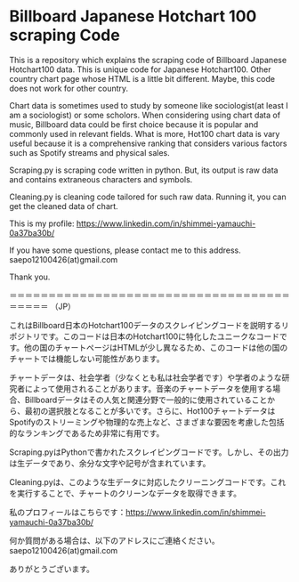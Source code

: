 # Billboard Japanese Hotchart 100 scraping Code

 This is a repository which explains the scraping code of Billboard Japanese Hotchart100 data. This is unique code for Japanese Hotchart100. Other country chart page whose HTML is a little bit different. Maybe, this code does not work for other country.
 
 Chart data is sometimes used to study by someone like sociologist(at least I am a sociologist) or some scholors.
 When considering using chart data of music, Billboard data could be first choice because it is popular and commonly used in relevant fields. What is more, Hot100 chart data is vary useful because it is a comprehensive ranking that considers various factors such as Spotify streams and physical sales.

 Scraping.py is scraping code written in python. But, its output is raw data and contains extraneous characters and symbols.
 
 Cleaning.py is cleaning code tailored for such raw data. Running it, you can get the cleaned data of chart.

 This is my profile: https://www.linkedin.com/in/shimmei-yamauchi-0a37ba30b/
 
  If you have some questions, please contact me to this address. saepo12100426(at)gmail.com

  Thank you.
  
＝＝＝＝＝＝＝＝＝＝＝＝＝＝＝＝＝＝＝＝＝＝＝＝＝＝＝＝＝＝＝＝＝＝＝＝＝＝＝＝＝
（JP）

これはBillboard日本のHotchart100データのスクレイピングコードを説明するリポジトリです。このコードは日本のHotchart100に特化したユニークなコードです。他の国のチャートページはHTMLが少し異なるため、このコードは他の国のチャートでは機能しない可能性があります。

チャートデータは、社会学者（少なくとも私は社会学者です）や学者のような研究者によって使用されることがあります。音楽のチャートデータを使用する場合、Billboardデータはその人気と関連分野で一般的に使用されていることから、最初の選択肢となることが多いです。さらに、Hot100チャートデータはSpotifyのストリーミングや物理的な売上など、さまざまな要因を考慮した包括的なランキングであるため非常に有用です。

Scraping.pyはPythonで書かれたスクレイピングコードです。しかし、その出力は生データであり、余分な文字や記号が含まれています。

Cleaning.pyは、このような生データに対応したクリーニングコードです。これを実行することで、チャートのクリーンなデータを取得できます。

私のプロフィールはこちらです：https://www.linkedin.com/in/shimmei-yamauchi-0a37ba30b/

何か質問がある場合は、以下のアドレスにご連絡ください。saepo12100426(at)gmail.com

ありがとうございます。



